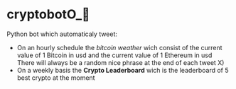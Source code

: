# cryptobotO_🤖

Python bot which automaticaly tweet:
- On an hourly schedule the _bitcoin weather_ wich consist of the current value of 1 Bitcoin in usd and the current value of 1 Ethereum in usd There will always be a random nice phrase at the end of each tweet X)
- On a weekly basis the **Crypto Leaderboard** wich is the leaderboard of 5 best crypto at the moment
